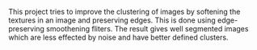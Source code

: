 This project tries to improve the clustering of images by softening the textures in an image and preserving edges. This is done using edge-preserving smoothening fliters. The result gives well segmented images which are less effected by noise and have better defined clusters.

